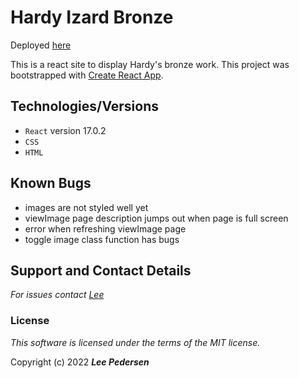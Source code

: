 # Hardy Izard Bronze

Deployed [here](https://leepedersen.github.io/hardybronzereact)

This is a react site to display Hardy's bronze work.
This project was bootstrapped with [Create React App](https://github.com/facebook/create-react-app).

## Technologies/Versions
* `React` version 17.0.2
* `CSS`
* `HTML`

## Known Bugs
* images are not styled well yet
* viewImage page description jumps out when page is full screen
* error when refreshing viewImage page
* toggle image class function has bugs

## Support and Contact Details
_For issues contact [Lee](https://github.com/LeePedersen)_

### License

*This software is licensed under the terms of the MIT license.*

Copyright (c) 2022 **_Lee Pedersen_**
